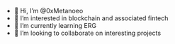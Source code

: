 - 👋 Hi, I’m @0xMetanoeo
- 👀 I’m interested in blockchain and associated fintech
- 🌱 I’m currently learning ERG
- 💞️ I’m looking to collaborate on interesting projects

<!---
0xMetanoeo/0xMetanoeo is a ✨ special ✨ repository because its `README.md` (this file) appears on your GitHub profile.
You can click the Preview link to take a look at your changes.
--->
